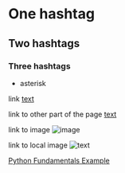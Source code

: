 # One hashtag
## Two hashtags
### Three hashtags
* asterisk

link [text](website.url)

link to other part of the page [text](#two-hashtags)

link to image ![image](website.url)

link to local image ![text](images/picture.png)

[Python Fundamentals Example](https://github.com/byui-cse/cse212-course/tree/master/python_fundamentals)
